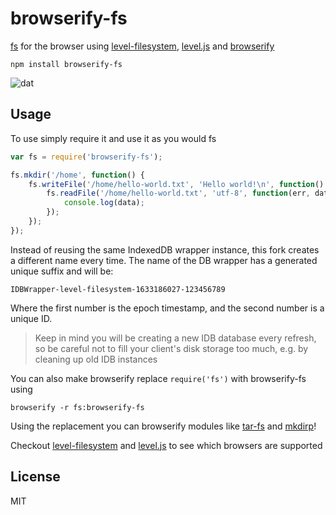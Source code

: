 # browserify-fs

[fs](http://nodejs.org/api/fs.html) for the browser using [level-filesystem](https://github.com/mafintosh/level-filesystem), [level.js](https://github.com/maxogden/level.js) and [browserify](https://github.com/substack/node-browserify)

	npm install browserify-fs

![dat](http://img.shields.io/badge/Development%20sponsored%20by-dat-green.svg?style=flat)

## Usage

To use simply require it and use it as you would fs

``` js
var fs = require('browserify-fs');

fs.mkdir('/home', function() {
	fs.writeFile('/home/hello-world.txt', 'Hello world!\n', function() {
		fs.readFile('/home/hello-world.txt', 'utf-8', function(err, data) {
			console.log(data);
		});
	});
});
```

Instead of reusing the same IndexedDB wrapper instance, this fork creates a different name every time. The name of the DB wrapper has a generated unique suffix and will be:

```text
IDBWrapper-level-filesystem-1633186027-123456789
```

Where the first number is the epoch timestamp, and the second number is a unique ID.

> Keep in mind you will be creating a new IDB database every refresh, so be careful not to fill your client's disk storage too much, e.g. by cleaning up old IDB instances


You can also make browserify replace `require('fs')` with browserify-fs using

	browserify -r fs:browserify-fs

Using the replacement you can browserify modules like [tar-fs](https://github.com/mafintosh/tar-fs) and [mkdirp](https://github.com/substack/node-mkdirp)!

Checkout [level-filesystem](https://github.com/mafintosh/level-filesystem) and [level.js](https://github.com/maxogden/level.js) to see which browsers are supported

## License

MIT
